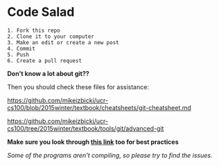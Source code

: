 # Code Salad

	1. Fork this repo
	2. Clone it to your computer
	3. Make an edit or create a new post
	4. Commit
	5. Push
	6. Create a pull request

**Don't know a lot about git??**

Then you should check these files for assistance:

https://github.com/mikeizbicki/ucr-cs100/blob/2015winter/textbook/cheatsheets/git-cheatsheet.md

https://github.com/mikeizbicki/ucr-cs100/tree/2015winter/textbook/tools/git/advanced-git

**Make sure you look through [this link](http://www.git-tower.com/learn/ebook/command-line/appendix/best-practices) too for best practices**

*Some of the programs aren't compiling, so please try to find the issues.*
